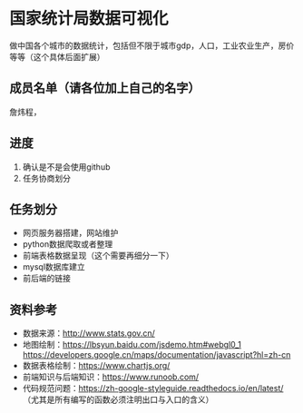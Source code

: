 # 国家统计局数据可视化
做中国各个城市的数据统计，包括但不限于城市gdp，人口，工业农业生产，房价等等（这个具体后面扩展）
## 成员名单（请各位加上自己的名字）

詹炜程，


## 进度

1. 确认是不是会使用github
2. 任务协商划分

## 任务划分

- 网页服务器搭建，网站维护
- python数据爬取或者整理
- 前端表格数据呈现（这个需要再细分一下）
- mysql数据库建立
- 前后端的链接

## 资料参考

- 数据来源：http://www.stats.gov.cn/
- 地图绘制：https://lbsyun.baidu.com/jsdemo.htm#webgl0_1
https://developers.google.cn/maps/documentation/javascript?hl=zh-cn
- 数据表格绘制：https://www.chartjs.org/
- 前端知识与后端知识：https://www.runoob.com/
- 代码规范问题：https://zh-google-styleguide.readthedocs.io/en/latest/ （尤其是所有编写的函数必须注明出口与入口的含义）